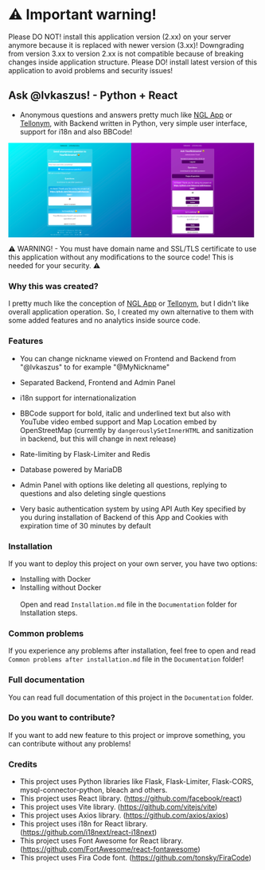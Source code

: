 # ⚠️ Important warning!

Please DO NOT! install this application version (2.xx) on your server anymore because it is replaced with newer version (3.xx)! Downgrading from version 3.xx to version 2.xx is not compatible because of breaking changes inside application structure. Please DO! install latest version of this application to avoid problems and security issues!

## Ask @lvkaszus! - Python + React

- Anonymous questions and answers pretty much like <a href="https://ngl.link">NGL App</a> or <a href="https://tellonym.me/">Tellonym</a>, with Backend written in Python, very simple user interface, support for i18n and also BBCode!

<div style="display: flex;">
  <img src="asklvkaszus-frontend.png" alt="Ask @lvkaszus! - Frontend" style="width: 49%;">
  <img src="asklvkaszus-admin_panel.png" alt="Ask @lvkaszus! - Admin Panel" style="width: 49%;">
</div>

⚠️ WARNING! - You must have domain name and SSL/TLS certificate to use this application without any modifications to the source code! This is needed for your security. ⚠️

### Why this was created?

I pretty much like the conception of <a href="https://ngl.link">NGL App</a> or <a href="https://tellonym.me/">Tellonym</a>, but I didn't like overall application operation. So, I created my own alternative to them with some added features and no analytics inside source code.


### Features
- You can change nickname viewed on Frontend and Backend from "@lvkaszus" to for example "@MyNickname"
  
- Separated Backend, Frontend and Admin Panel
  
- i18n support for internationalization
  
- BBCode support for bold, italic and underlined text but also with YouTube video embed support and Map Location embed by OpenStreetMap (currently by `dangerouslySetInnerHTML` and sanitization in backend, but this will change in next release)
  
- Rate-limiting by Flask-Limiter and Redis
  
- Database powered by MariaDB
  
- Admin Panel with options like deleting all questions, replying to questions and also deleting single questions
  
- Very basic authentication system by using API Auth Key specified by you during installation of Backend of this App and Cookies with expiration time of 30 minutes by default
  

### Installation

If you want to deploy this project on your own server, you have two options:

- Installing with Docker
- Installing without Docker
<br><br>
Open and read `Installation.md` file in the `Documentation` folder for Installation steps.</a>

### Common problems

If you experience any problems after installation, feel free to open and read `Common problems after installation.md` file in the `Documentation` folder!

### Full documentation

You can read full documentation of this project in the `Documentation` folder.

### Do you want to contribute?

If you want to add new feature to this project or improve something, you can contribute without any problems!


### Credits
- This project uses Python libraries like Flask, Flask-Limiter, Flask-CORS, mysql-connector-python, bleach and others. 
- This project uses React library. (https://github.com/facebook/react)
- This project uses Vite library. (https://github.com/vitejs/vite)
- This project uses Axios library. (https://github.com/axios/axios)
- This project uses i18n for React library. (https://github.com/i18next/react-i18next)
- This project uses Font Awesome for React library. (https://github.com/FortAwesome/react-fontawesome)
- This project uses Fira Code font. (https://github.com/tonsky/FiraCode)
